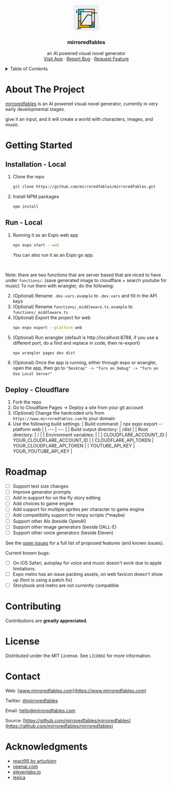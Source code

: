 <a name="readme-top"></a>

<!-- PROJECT SHIELDS -->
<!--
*** I'm using markdown "reference style" links for readability.
*** Reference links are enclosed in brackets [ ] instead of parentheses ( ).
*** See the bottom of this document for the declaration of the reference variables
*** for contributors-url, forks-url, etc. This is an optional, concise syntax you may use.
*** https://www.markdownguide.org/basic-syntax/#reference-style-links
-->

<!-- [![Contributors][contributors-shield]][contributors-url]
[![Forks][forks-shield]][forks-url]
[![Stargazers][stars-shield]][stars-url]
[![Issues][issues-shield]][issues-url]
[![MIT License][license-shield]][license-url] -->

<!-- PROJECT LOGO -->
<br />
<div align="center">
  <a href="https://github.com/mirroredfables/mirroredfables">
    <img src="public/icon.png" alt="Icon" width="80" height="80">
  </a>

<h3 align="center">mirroredfables</h3>

  <p align="center">
    an AI powered visual novel generator
    <br />
    <!-- <a href="https://github.com/mirroredfables/mirroredfables"><strong>Explore the docs »</strong></a> -->
    <!-- <br /> -->
    <!-- <br /> -->
    <a href="https://www.mirroredfables.com">Visit App</a>
    ·
    <a href="https://github.com/mirroredfables/mirroredfables/issues">Report Bug</a>
    ·
    <a href="https://github.com/mirroredfables/mirroredfables/issues">Request Feature</a>
  </p>
</div>

<!-- TABLE OF CONTENTS -->
<details>
  <summary>Table of Contents</summary>
  <ol>
    <li><a href="#about-the-project">About The Project</a></li>
    <li><a href="#getting-started">Getting Started</a></li>
    <li><a href="#roadmap">Roadmap</a></li>
    <li><a href="#contributing">Contributing</a></li>
    <li><a href="#license">License</a></li>
    <li><a href="#contact">Contact</a></li>
    <li><a href="#acknowledgments">Acknowledgments</a></li>
  </ol>
</details>

<!-- ABOUT THE PROJECT -->

# About The Project

<!-- [![Product Name Screen Shot][product-screenshot]](https://example.com) -->

[mirroredfables](https://www.mirroredfables.com) is an AI powered visual novel generator, currently in very early developmental stages.

give it an input, and it will create a world with characters, images, and music.

<!-- GETTING STARTED -->

# Getting Started

## Installation - Local

1. Clone the repo
   ```sh
   git clone https://github.com/mirroredfables/mirroredfables.git
   ```
2. Install NPM packages
   ```sh
   npm install
   ```

## Run - Local

1. Running it as an Expo web app
   ```sh
   npx expo start --web
   ```
   You can also run it as an Expo go app.

&nbsp;

Note: there are two functions that are server based that are niced to have under `functions/`. (save generated image to cloudflare + search youtube for music) To run them with wrangler, do the following:

2. (Optional) Rename `.dev.vars.example` to `.dev.vars` and fill in the API keys
3. (Optional) Rename `functions/_middleware.ts.example` to `functions/_middleware.ts`
4. (Optional) Export the project for web
   ```sh
   npx expo export --platform web
   ```
5. (Optional) Run wrangler (default is http://localhost:8788, if you use a different port, do a find and replace in code, then re-export)
   ```sh
   npx wrangler pages dev dist
   ```
6. (Optional) Once the app is running, either through expo or wrangler, open the app, then go to `"Desktop" -> "Turn on Debug" -> "Turn on Use Local Server"`

## Deploy - Cloudflare

1. Fork the repo
2. Go to Cloudflare Pages -> Deploy a site from your git account
3. (Optional) Change the hardcoded urls from `https://www.mirroredfables.com` to your domain
4. Use the following build settings:
   | Build command: | npx expo export --platform web |
   | --- | --- |
   | Build output directory: | /dist |
   | Root directory: | / |
   | Environment variables: | |
   | CLOUDFLARE_ACCOUNT_ID | YOUR_CLOUDFLARE_ACCOUNT_ID |
   | CLOUDFLARE_API_TOKEN | YOUR_CLOUDFLARE_API_TOKEN |
   | YOUTUBE_API_KEY | YOUR_YOUTUBE_API_KEY |

<!-- ROADMAP -->

# Roadmap

- [ ] Support text size changes
- [ ] Improve generator prompts
- [ ] Add in support for on the fly story editing
- [ ] Add choices to game engine
- [ ] Add support for multiple sprites per character to game engine
- [ ] Add competibility support for renpy scripts (\*maybe)
- [ ] Support other AIs (beside OpenAI)
- [ ] Support other image generators (beside DALL-E)
- [ ] Support other voice generators (beside Eleven)

See the [open issues](https://github.com/mirroredfables/mirroredfables/issues) for a full list of proposed features (and known issues).

Current known bugs:

- [ ] On iOS Safari, autoplay for voice and music doesn't work due to apple limitations.
- [ ] Expo metro has an issue packing assets, on web favicon doesn't show up (font is using a patch fix)
- [ ] Storybook and metro are not currently compatible

<!-- CONTRIBUTING -->

# Contributing

Contributions are **greatly appreciated**.

<!-- LICENSE -->

# License

Distributed under the MIT License. See `LICENSE` for more information.

<!-- CONTACT -->

# Contact

Web: [www.mirroredfables.com](https://www.mirroredfables.com)

Twitter: [@mirroredfables](https://twitter.com/mirroredfables)

Email: [hello@mirroredfables.com](hello@mirroredfables.com)

Source: [https://github.com/mirroredfables/mirroredfables](https://github.com/mirroredfables/mirroredfables)

<!-- ACKNOWLEDGMENTS -->

# Acknowledgments

- [react95 by arturbien](https://github.com/react95-io/react95)
- [openai.com](https://www.openai.com)
- [elevenlabs.io](https://www.elevenlabs.io)
- [lexica](https://lexica.art/)

<!-- MARKDOWN LINKS & IMAGES -->
<!-- https://www.markdownguide.org/basic-syntax/#reference-style-links -->

[contributors-shield]: https://img.shields.io/github/contributors/mirroredfables/mirroredfables.svg?style=for-the-badge
[contributors-url]: https://github.com/mirroredfables/mirroredfables/graphs/contributors
[forks-shield]: https://img.shields.io/github/forks/mirroredfables/mirroredfables.svg?style=for-the-badge
[forks-url]: https://github.com/mirroredfables/mirroredfables/network/members
[stars-shield]: https://img.shields.io/github/stars/mirroredfables/mirroredfables.svg?style=for-the-badge
[stars-url]: https://github.com/mirroredfables/mirroredfables/stargazers
[issues-shield]: https://img.shields.io/github/issues/mirroredfables/mirroredfables.svg?style=for-the-badge
[issues-url]: https://github.com/mirroredfables/mirroredfables/issues
[license-shield]: https://img.shields.io/github/license/mirroredfables/mirroredfables.svg?style=for-the-badge
[license-url]: https://github.com/mirroredfables/mirroredfables/blob/master/LICENSE
[product-screenshot]: images/screenshot.png
